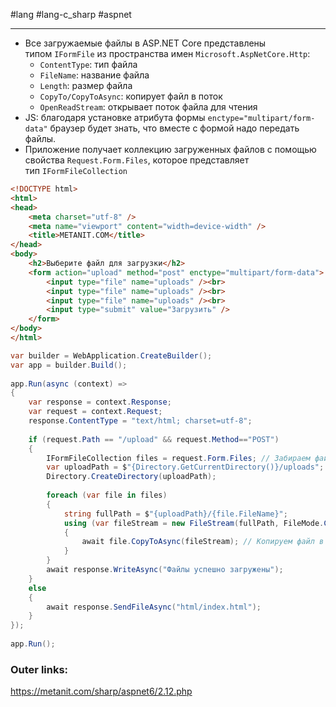 #lang #lang-c_sharp #aspnet

---
- Все загружаемые файлы в ASP.NET Core представлены типом `IFormFile` из пространства имен `Microsoft.AspNetCore.Http`:
	- `ContentType`: тип файла
	- `FileName`: название файла
	- `Length`: размер файла
	- `CopyTo/CopyToAsync`: копирует файл в поток
	- `OpenReadStream`: открывает поток файла для чтения
- JS: благодаря установке атрибута формы `enctype="multipart/form-data"` браузер будет знать, что вместе с формой надо передать файлы.
- Приложение получает коллекцию загруженных файлов с помощью свойства `Request.Form.Files`, которое представляет тип `IFormFileCollection`

```html
<!DOCTYPE html>
<html>
<head>
    <meta charset="utf-8" />
    <meta name="viewport" content="width=device-width" />
    <title>METANIT.COM</title>
</head>
<body>
    <h2>Выберите файл для загрузки</h2>
    <form action="upload" method="post" enctype="multipart/form-data">
        <input type="file" name="uploads" /><br>
        <input type="file" name="uploads" /><br>
        <input type="file" name="uploads" /><br>
        <input type="submit" value="Загрузить" />
    </form>
</body>
</html>
```

```csharp
var builder = WebApplication.CreateBuilder();
var app = builder.Build();
 
app.Run(async (context) =>
{
    var response = context.Response;
    var request = context.Request;
    response.ContentType = "text/html; charset=utf-8";
 
    if (request.Path == "/upload" && request.Method=="POST")
    {
        IFormFileCollection files = request.Form.Files; // Забираем файлы из запроса
        var uploadPath = $"{Directory.GetCurrentDirectory()}/uploads";
        Directory.CreateDirectory(uploadPath);
 
        foreach (var file in files)
        {
            string fullPath = $"{uploadPath}/{file.FileName}";
            using (var fileStream = new FileStream(fullPath, FileMode.Create))
            {
                await file.CopyToAsync(fileStream); // Копируем файл в поток записи
            }
        }
        await response.WriteAsync("Файлы успешно загружены");
    }
    else
    {
        await response.SendFileAsync("html/index.html");
    }
});
 
app.Run();
```

### Outer links:
https://metanit.com/sharp/aspnet6/2.12.php